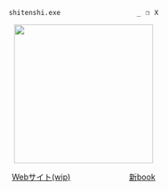<p align="center">
  <code>shitenshi.exe ⠀ ⠀ ⠀⠀ ⠀  ⠀⠀⠀⠀⠀ _⠀❐⠀X</code>
</p>
<p align="center">
<img src="https://files.catbox.moe/c7uann.png" width="250px">
</p>
<p align="center">
  <a href="https://utaubot.github.io/">Webサイト(wip)</a> ⠀ ⠀⠀⠀⠀ ⠀ ⠀ ⠀
  <a href="https://miku.atabook.org/">新book</a>
<p>
